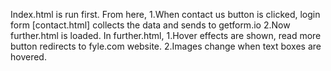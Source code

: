 Index.html is run first.
From here,
  1.When contact us button is clicked, login form [contact.html] collects the data and sends to getform.io
  2.Now further.html is loaded.
In further.html,
  1.Hover effects are shown, read more button redirects to fyle.com website.
  2.Images change when text boxes are hovered.
